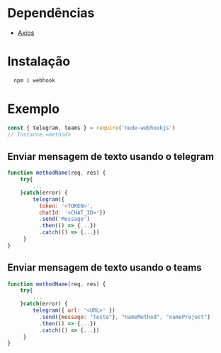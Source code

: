 # Dependências 

* [Axios](https://github.com/axios/axios)

# Instalação
```js
  npm i webhook
```

# Exemplo

```js
const { telegram, teams } = require('node-webhookjs')
// Instance.<method>
```

## Enviar mensagem de texto usando o telegram

```js
function methodName(req, res) {
    try{
    	...
    }catch(error) {
        telegram({
          token: '<TOKEN>', 
          chatId: '<CHAT_ID>'})
          .send('Message')
          .then(() => {...})
          .catch(() => {...})
     }
}
```

## Enviar mensagem de texto usando o teams

```js
function methodName(req, res) {
    try{
    	...
    }catch(error) {
        telegram({ url: '<URL>' })
          .send({message: "Teste"}, "nameMethod", "nameProject")
          .then(() => {...})
          .catch(() => {...})
     }
}
```

